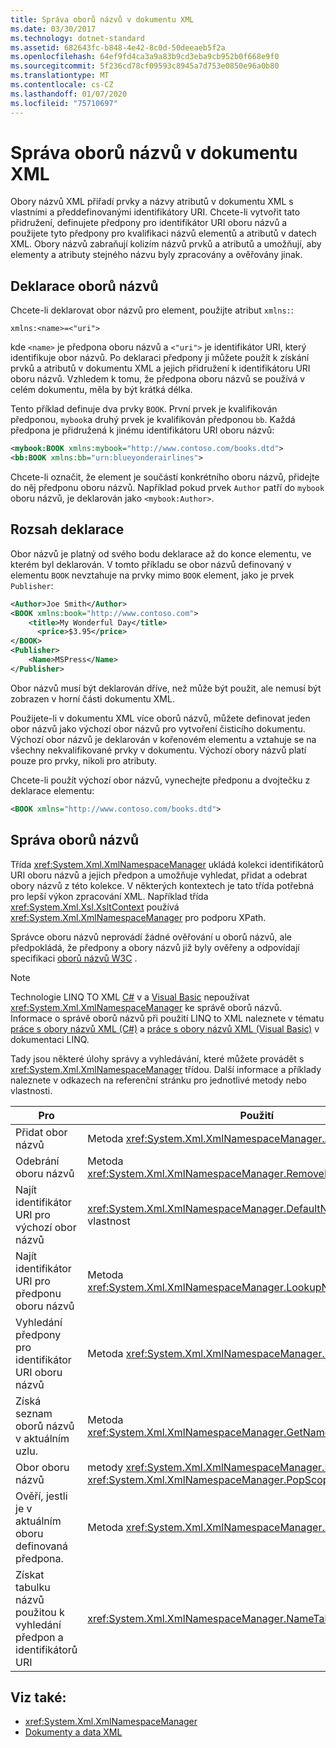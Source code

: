 ```yaml
---
title: Správa oborů názvů v dokumentu XML
ms.date: 03/30/2017
ms.technology: dotnet-standard
ms.assetid: 682643fc-b848-4e42-8c0d-50deeaeb5f2a
ms.openlocfilehash: 64ef9fd4ca3a9a83b9cd3eba9cb952b0f668e9f0
ms.sourcegitcommit: 5f236cd78cf09593c8945a7d753e0850e96a0b80
ms.translationtype: MT
ms.contentlocale: cs-CZ
ms.lasthandoff: 01/07/2020
ms.locfileid: "75710697"
---
```

# <a name="managing-namespaces-in-an-xml-document"></a>Správa oborů názvů v dokumentu XML
Obory názvů XML přiřadí prvky a názvy atributů v dokumentu XML s vlastními a předdefinovanými identifikátory URI. Chcete-li vytvořit tato přidružení, definujete předpony pro identifikátor URI oboru názvů a použijete tyto předpony pro kvalifikaci názvů elementů a atributů v datech XML. Obory názvů zabraňují kolizím názvů prvků a atributů a umožňují, aby elementy a atributy stejného názvu byly zpracovány a ověřovány jinak.  
  
<a name="declare"></a>   
## <a name="declaring-namespaces"></a>Deklarace oborů názvů  
 Chcete-li deklarovat obor názvů pro element, použijte atribut `xmlns:`:  
  
 `xmlns:<name>=<"uri">`  
  
 kde `<name>` je předpona oboru názvů a `<"uri">` je identifikátor URI, který identifikuje obor názvů. Po deklaraci předpony ji můžete použít k získání prvků a atributů v dokumentu XML a jejich přidružení k identifikátoru URI oboru názvů. Vzhledem k tomu, že předpona oboru názvů se používá v celém dokumentu, měla by být krátká délka.  
  
 Tento příklad definuje dva prvky `BOOK`. První prvek je kvalifikován předponou, `mybook`a druhý prvek je kvalifikován předponou `bb`. Každá předpona je přidružená k jinému identifikátoru URI oboru názvů:  
  
```xml  
<mybook:BOOK xmlns:mybook="http://www.contoso.com/books.dtd">  
<bb:BOOK xmlns:bb="urn:blueyonderairlines">  
```  
  
 Chcete-li označit, že element je součástí konkrétního oboru názvů, přidejte do něj předponu oboru názvů. Například pokud prvek `Author` patří do `mybook` oboru názvů, je deklarován jako `<mybook:Author>`.  
  
<a name="scope"></a>   
## <a name="declaration-scope"></a>Rozsah deklarace  
 Obor názvů je platný od svého bodu deklarace až do konce elementu, ve kterém byl deklarován. V tomto příkladu se obor názvů definovaný v elementu `BOOK` nevztahuje na prvky mimo `BOOK` element, jako je prvek `Publisher`:  
  
```xml  
<Author>Joe Smith</Author>  
<BOOK xmlns:book="http://www.contoso.com">  
    <title>My Wonderful Day</title>  
      <price>$3.95</price>  
</BOOK>  
<Publisher>  
    <Name>MSPress</Name>  
</Publisher>  
```  
  
 Obor názvů musí být deklarován dříve, než může být použit, ale nemusí být zobrazen v horní části dokumentu XML.  
  
 Použijete-li v dokumentu XML více oborů názvů, můžete definovat jeden obor názvů jako výchozí obor názvů pro vytvoření čisticího dokumentu. Výchozí obor názvů je deklarován v kořenovém elementu a vztahuje se na všechny nekvalifikované prvky v dokumentu. Výchozí obory názvů platí pouze pro prvky, nikoli pro atributy.  
  
 Chcete-li použít výchozí obor názvů, vynechejte předponu a dvojtečku z deklarace elementu:  
  
```xml  
<BOOK xmlns="http://www.contoso.com/books.dtd">  
```  
  
## <a name="managing-namespaces"></a>Správa oborů názvů  
 Třída <xref:System.Xml.XmlNamespaceManager> ukládá kolekci identifikátorů URI oboru názvů a jejich předpon a umožňuje vyhledat, přidat a odebrat obory názvů z této kolekce. V některých kontextech je tato třída potřebná pro lepší výkon zpracování XML. Například třída <xref:System.Xml.Xsl.XsltContext> používá <xref:System.Xml.XmlNamespaceManager> pro podporu XPath.  
  
 Správce oboru názvů neprovádí žádné ověřování u oborů názvů, ale předpokládá, že předpony a obory názvů již byly ověřeny a odpovídají specifikaci [oborů názvů W3C](https://www.w3.org/TR/REC-xml-names/) .  
  
> [!NOTE]
> Technologie LINQ TO XML [C#](../../../csharp/programming-guide/concepts/linq/linq-to-xml-overview.md) v a [Visual Basic](../../../visual-basic/programming-guide/concepts/linq/linq-to-xml.md) nepoužívat <xref:System.Xml.XmlNamespaceManager> ke správě oborů názvů. Informace o správě oborů názvů při použití LINQ to XML naleznete v tématu [práce s obory názvů XML (C#)](../../../csharp/programming-guide/concepts/linq/namespaces-overview-linq-to-xml.md) a [práce s obory názvů XML (Visual Basic)](../../../visual-basic/programming-guide/concepts/linq/working-with-xml-namespaces.md) v dokumentaci LINQ.  
  
 Tady jsou některé úlohy správy a vyhledávání, které můžete provádět s <xref:System.Xml.XmlNamespaceManager> třídou. Další informace a příklady naleznete v odkazech na referenční stránku pro jednotlivé metody nebo vlastnosti.  
  
|Pro|Použití|  
|--------|---------|  
|Přidat obor názvů|Metoda <xref:System.Xml.XmlNamespaceManager.AddNamespace%2A>|  
|Odebrání oboru názvů|Metoda <xref:System.Xml.XmlNamespaceManager.RemoveNamespace%2A>|  
|Najít identifikátor URI pro výchozí obor názvů|<xref:System.Xml.XmlNamespaceManager.DefaultNamespace%2A> – vlastnost|  
|Najít identifikátor URI pro předponu oboru názvů|Metoda <xref:System.Xml.XmlNamespaceManager.LookupNamespace%2A>|  
|Vyhledání předpony pro identifikátor URI oboru názvů|Metoda <xref:System.Xml.XmlNamespaceManager.LookupPrefix%2A>|  
|Získá seznam oborů názvů v aktuálním uzlu.|Metoda <xref:System.Xml.XmlNamespaceManager.GetNamespacesInScope%2A>|  
|Obor oboru názvů|metody <xref:System.Xml.XmlNamespaceManager.PushScope%2A> a <xref:System.Xml.XmlNamespaceManager.PopScope%2A>|  
|Ověří, jestli je v aktuálním oboru definovaná předpona.|Metoda <xref:System.Xml.XmlNamespaceManager.HasNamespace%2A>|  
|Získat tabulku názvů použitou k vyhledání předpon a identifikátorů URI|<xref:System.Xml.XmlNamespaceManager.NameTable%2A> – vlastnost|  
  
## <a name="see-also"></a>Viz také:

- <xref:System.Xml.XmlNamespaceManager>
- [Dokumenty a data XML](../../../../docs/standard/data/xml/index.md)
